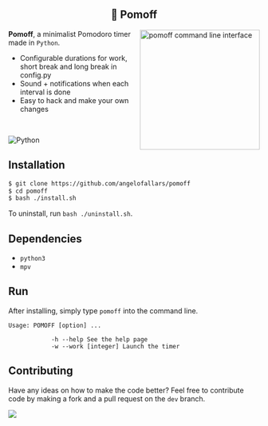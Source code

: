 <h2 align="center">🍅 Pomoff</h1>

<img src="https://i.imgur.com/nXkjOqU.png" alt="pomoff command line interface" align="right" height="240px">

**Pomoff**, a minimalist Pomodoro timer made in `Python`.

- Configurable durations for work, short break and long break in config.py
- Sound + notifications when each interval is done
- Easy to hack and make your own changes

<br>

![Python](https://img.shields.io/badge/Python-3776AB?style=for-the-badge&logo=python&logoColor=white)

## Installation

```bash
$ git clone https://github.com/angelofallars/pomoff
$ cd pomoff
$ bash ./install.sh
```

To uninstall, run `bash ./uninstall.sh`.

## Dependencies

- `python3`
- `mpv`

## Run

After installing, simply type `pomoff` into the command line.

``` 
Usage: POMOFF [option] ...

            -h --help See the help page
            -w --work [integer] Launch the timer
```

## Contributing

Have any ideas on how to make the code better? Feel free to contribute code by
making a fork and a pull request on the `dev` branch.

<a href="./LICENSE.md"><img src="https://img.shields.io/badge/license-MIT-blue.svg"></a>
